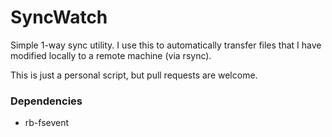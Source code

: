# SyncWatch

Simple 1-way sync utility. I use this to automatically transfer files
that I have modified locally to a remote machine (via rsync).

This is just a personal script, but pull requests are welcome.

### Dependencies

*   rb-fsevent
